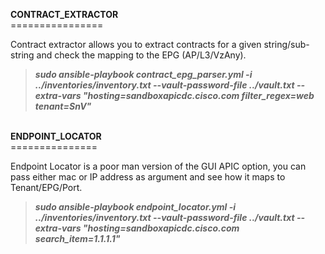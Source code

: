 <p><strong>CONTRACT_EXTRACTOR</strong><br />================</p>
<p>Contract extractor allows you to extract contracts for a given string/sub-string and check the mapping to the EPG (AP/L3/VzAny).&nbsp;</p>
<blockquote>
<p><strong><em>sudo ansible-playbook contract_epg_parser.yml -i ../inventories/inventory.txt --vault-password-file ../vault.txt --extra-vars "hosting=sandboxapicdc.cisco.com filter_regex=web tenant=SnV"</em></strong></p>
</blockquote>
<p><br /><strong>ENDPOINT_LOCATOR</strong><br />===============</p>
<p>Endpoint Locator is a poor man version of the GUI APIC option, you can pass either mac or IP address as argument and see how it maps to Tenant/EPG/Port.</p>
<blockquote>
<p><strong><em>sudo ansible-playbook endpoint_locator.yml -i ../inventories/inventory.txt --vault-password-file ../vault.txt --extra-vars "hosting=sandboxapicdc.cisco.com search_item=1.1.1.1"</em></strong></p>
</blockquote>
